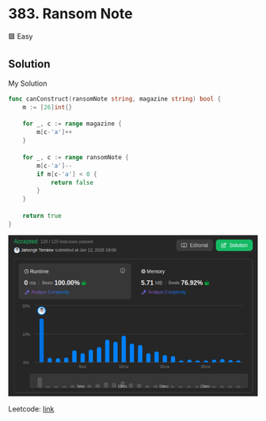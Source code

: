 # 383. Ransom Note

🟩 Easy

## Solution

My Solution

```go
func canConstruct(ransomNote string, magazine string) bool {
    m := [26]int{}

    for _, c := range magazine {
        m[c-'a']++
    }

    for _, c := range ransomNote {
        m[c-'a']--
        if m[c-'a'] < 0 {
            return false
        }
    }

    return true
}
```

![result](383.png)

Leetcode: [link](https://leetcode.com/problems/ransom-note/description/)
